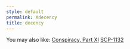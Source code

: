 ```yaml
---
style: default
permalink: Xdecency
title: decency
---
```

You may also like:
[Conspiracy, Part XI](http://scp-wiki.net/conspiracy-part-xi)
[SCP-1132](http://scp-wiki.net/scp-1132)